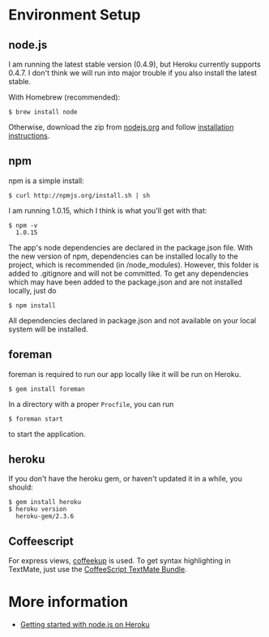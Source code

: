 # Environment Setup

## node.js

I am running the latest stable version (0.4.9), but Heroku currently supports 0.4.7. I don't think we will run into major trouble if you also install the latest stable.

With Homebrew (recommended):

    $ brew install node

Otherwise, download the zip from [nodejs.org](http://nodejs.org/#download) and follow [installation instructions](https://github.com/joyent/node/wiki/Installation).

## npm

npm is a simple install:

    $ curl http://npmjs.org/install.sh | sh

I am running 1.0.15, which I think is what you'll get with that:

    $ npm -v
      1.0.15
      
The app's node dependencies are declared in the package.json file. With the new version of npm, dependencies can be installed locally to the project, which is recommended (in /node_modules). However, this folder is added to .gitignore and will not be committed. To get any dependencies which may have been added to the package.json and are not installed locally, just do
    
    $ npm install
    
All dependencies declared in package.json and not available on your local system will be installed.

## foreman

foreman is required to run our app locally like it will be run on Heroku.

    $ gem install foreman

In a directory with a proper `Procfile`, you can run

    $ foreman start

to start the application.

## heroku

If you don't have the heroku gem, or haven't updated it in a while, you should:

    $ gem install heroku
    $ heroku version
      heroku-gem/2.3.6

## Coffeescript

For express views, [coffeekup](https://github.com/mauricemach/coffeekup) is used. To get syntax highlighting in TextMate, just use the [CoffeeScript TextMate Bundle](https://github.com/jashkenas/coffee-script-tmbundle).

# More information

* [Getting started with node.js on Heroku](http://devcenter.heroku.com/articles/node-js)